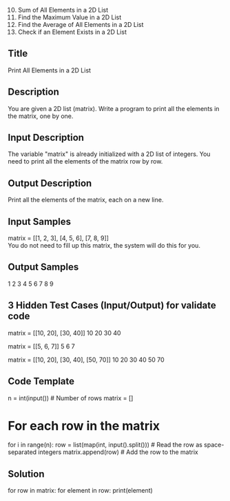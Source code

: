 
10. Sum of All Elements in a 2D List 
11. Find the Maximum Value in a 2D List
12. Find the Average of All Elements in a 2D List 
13. Check if an Element Exists in a 2D List

## Title
Print All Elements in a 2D List

## Description
You are given a 2D list (matrix). Write a program to print all the elements in the matrix, one by one.

## Input Description
The variable "matrix" is already initialized with a 2D list of integers.
You need to print all the elements of the matrix row by row.

## Output Description
Print all the elements of the matrix, each on a new line.

## Input Samples
matrix = [[1, 2, 3], [4, 5, 6], [7, 8, 9]]  
You do not need to fill up this matrix, the system will do this for you.

## Output Samples
1
2
3
4
5
6
7
8
9

## 3 Hidden Test Cases (Input/Output) for validate code
matrix = [[10, 20], [30, 40]]
10
20
30
40

matrix = [[5, 6, 7]]
5
6
7

matrix = [[10, 20], [30, 40], [50, 70]]
10
20
30
40
50
70


## Code Template
n = int(input())  # Number of rows
matrix = []

# For each row in the matrix
for i in range(n):
    row = list(map(int, input().split()))  # Read the row as space-separated integers
    matrix.append(row)  # Add the row to the matrix

## Solution
for row in matrix:
    for element in row:
        print(element)